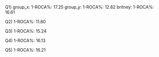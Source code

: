 Q1)
group_x:  1-ROCA%: 17.25
group_y:  1-ROCA%: 12.82
britney:  1-ROCA%: 16.61

Q2)  1-ROCA%: 11.80

Q3)  1-ROCA%: 15.24

Q4)  1-ROCA%: 16.13

Q5)
1-ROCA%: 16.21
